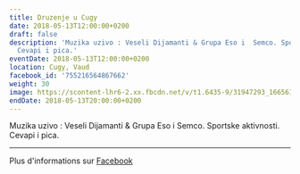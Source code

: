 ```yaml
---
title: Druzenje u Cugy
date: 2018-05-13T12:00:00+0200
draft: false
description: 'Muzika uzivo : Veseli Dijamanti & Grupa Eso i  Semco. Sportske aktivnosti.
  Cevapi i pica.'
eventDate: 2018-05-13T12:00:00+0200
location: Cugy, Vaud
facebook_id: '755216564867662'
weight: 30
image: https://scontent-lhr6-2.xx.fbcdn.net/v/t1.6435-9/31947293_1665614486867697_1159691004425535488_n.jpg?_nc_cat=104&ccb=1-7&_nc_sid=9e60e4&_nc_ohc=WI0cpjpfSO0Q7kNvwG_rsvU&_nc_oc=AdlNgvAbi5kSBo9-aU8367ekjsaxWD95hSTAoYQeqTtu_RmDdfkGK_HsNu6k_Ho17iE&_nc_zt=23&_nc_ht=scontent-lhr6-2.xx&edm=ABTKTjYEAAAA&_nc_gid=oAMM-7V05elFDfprMeHp2w&oh=00_AfMqGwaLR7UpKIWTbVrjlH_yIhA1U5aGxq2ixJeT8xn8rg&oe=686C8D9A
endDate: 2018-05-13T20:00:00+0200
---
```


Muzika uzivo : Veseli Dijamanti & Grupa Eso i  Semco. Sportske aktivnosti. Cevapi i pica.

---

Plus d'informations sur [Facebook](https://facebook.com/events/755216564867662)